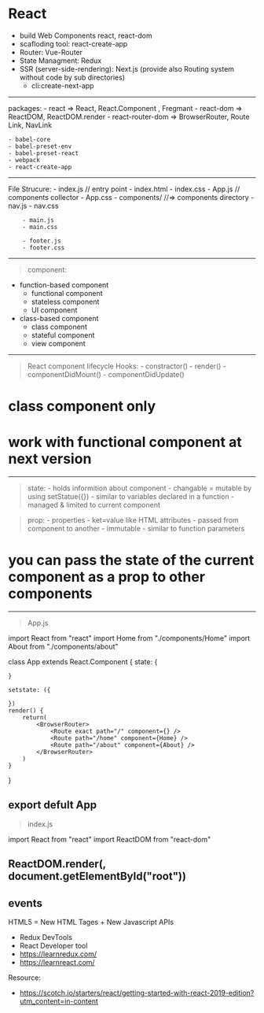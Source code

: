 React
=====
- build Web Components react, react-dom
- scafloding tool: react-create-app
- Router: Vue-Router
- State Managment: Redux
- SSR (server-side-rendering): Next.js (provide also Routing system without code by sub directories)
    - cli:create-next-app
--------------------------------------------------------------------------------------------------------------------------
packages:
    - react => React, React.Component , Fregmant
    - react-dom => ReactDOM, ReactDOM.render
    - react-router-dom => BrowserRouter, Route
                          Link, NavLink
  
    - babel-core
    - babel-preset-env
    - babel-preset-react
    - webpack
    - react-create-app
--------------------------------------------------------------------------------------------------------------------------
File Strucure:
    - index.js // entry point
    - index.html
    - index.css
    - App.js // components collector
    - App.css
    - components/ //=> components directory
        - nav.js
        - nav.css
  
        - main.js
        - main.css
  
        - footer.js
        - footer.css
--------------------------------------------------------------------------------------------------------------------------
> component:

- function-based component
    - functional component
    - stateless component
    - UI component
- class-based component
    - class component
    - stateful component
    - view component
--------------------------------------------------------------------------------------------------------------------------
> React component lifecycle Hooks:
    - constractor()
    - render()
    - componentDidMount()
    - componentDidUpdate() 
# class component only
# work with functional component at next version
--------------------------------------------------------------------------------------------------------------------------
> state:
    - holds informition about component
    - changable = mutable by using setStatue({})
    - similar to variables declared in a function
    - managed & limited to current component


> prop:
    - properties
    - ket=value like HTML attributes
    - passed from component to another
    - immutable
    - similar to function parameters



# you can pass the **state** of the current component as a **prop** to other components
--------------------------------------------------------------------------------------------------------------------------
> App.js

import React from "react"
import Home from "./components/Home"
import About from "./components/about"

class App extends React.Component {
    state: {

    }

    setstate: ({

    })
    render() {
        return(
            <BrowserRouter>
                <Route exact path="/" component={} />
                <Route path="/home" component={Home} />
                <Route path="/about" component={About} />
            </BrowserRouter>
        )
    }
}

export defult App
--------------------------------------------------------------------------------------------------------------------------
> index.js

import React from "react"
import ReactDOM from "react-dom"

ReactDOM.render(<App />, document.getElementById("root"))
--------------------------------------------------------------------------------------------------------------------------
events
--------------------------------------------------------------------------------------------------------------------------


HTML5 = New HTML Tages + New Javascript APIs




- Redux DevTools
- React Developer tool
- https://learnredux.com/
- https://learnreact.com/



Resource:
- https://scotch.io/starters/react/getting-started-with-react-2019-edition?utm_content=in-content